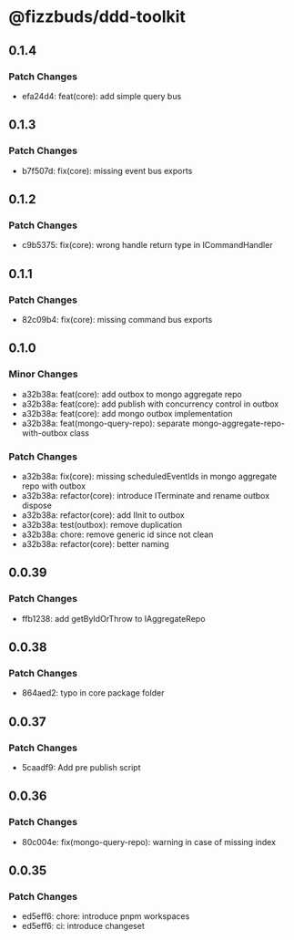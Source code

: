 # @fizzbuds/ddd-toolkit

## 0.1.4

### Patch Changes

- efa24d4: feat(core): add simple query bus

## 0.1.3

### Patch Changes

- b7f507d: fix(core): missing event bus exports

## 0.1.2

### Patch Changes

- c9b5375: fix(core): wrong handle return type in ICommandHandler

## 0.1.1

### Patch Changes

- 82c09b4: fix(core): missing command bus exports

## 0.1.0

### Minor Changes

- a32b38a: feat(core): add outbox to mongo aggregate repo
- a32b38a: feat(core): add publish with concurrency control in outbox
- a32b38a: feat(core): add mongo outbox implementation
- a32b38a: feat(mongo-query-repo): separate mongo-aggregate-repo-with-outbox class

### Patch Changes

- a32b38a: fix(core): missing scheduledEventIds in mongo aggregate repo with outbox
- a32b38a: refactor(core): introduce ITerminate and rename outbox dispose
- a32b38a: refactor(core): add IInit to outbox
- a32b38a: test(outbox): remove duplication
- a32b38a: chore: remove generic id since not clean
- a32b38a: refactor(core): better naming

## 0.0.39

### Patch Changes

- ffb1238: add getByIdOrThrow to IAggregateRepo

## 0.0.38

### Patch Changes

- 864aed2: typo in core package folder

## 0.0.37

### Patch Changes

- 5caadf9: Add pre publish script

## 0.0.36

### Patch Changes

- 80c004e: fix(mongo-query-repo): warning in case of missing index

## 0.0.35

### Patch Changes

- ed5eff6: chore: introduce pnpm workspaces
- ed5eff6: ci: introduce changeset
